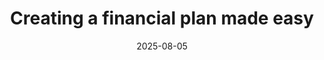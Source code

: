 ---
title: 'Creating a financial plan made easy'
description: ''
seo:
    title: 'Create a financial plan for your company with SeaTable'
    description: 'Create your financial plan effortlessly with SeaTable! This innovative platform combines the benefits of spreadsheets with the powerful features of modern cloud databases. Perfect for companies, start-ups and freelancers who want to create and optimize their financial plan.'
date: '2025-08-05'
url: '/create-financial-plan'

sections:
    - name: hero-5
      weight: 1
      title: 'Creating a financial plan made easy'
      text: 'Create your financial plan effortlessly with SeaTable! This innovative platform combines the benefits of spreadsheets with the powerful features of modern cloud databases. Perfect for companies, start-ups and freelancers who want to create and optimize their financial plan.'
      classes:
          - bg-white
      template: 8fa08d31d16c4a54a1bb
      buttons:
          - label: Register now for free
            link: 'pages/registration'
            style: primary
          - label: Get to know functions
            link: pages/functions

    - name: content-12
      weight: 2
      classes: 
        - curved
        - bg-seatable-blue
      title: "Create financial planning with SeaTable"
      subtitle: Create a financial plan online
      description: You benefit from a flexible, simple and collaborative solution that takes your company's financial plan to the next level. Get started now!
      items:
        - text: Create flexibly customizable financial plans
        - text: Automated data integration for P&L and cash flow forecasts
        - text: Create controlling and reports in just a few clicks
        - text: User-friendly Excel-like interface
        - text: Simple tool integration
        - text: GDPR-compliant
        - text: Fast implementation without IT thanks to no code
      image: /images/landing-page-finanzplan-erstellen.png
 
    - name: "content-4"
      weight: 3
      title: Integrated financial planning in the company
      subtitle: Liquidity planning, profitability forecast, financial analysis
      text: "With SeaTable, you use a standardized planning tool - from capital requirements and financing plans to financial analyses and reports. Let all relevant data flow together automatically in a single source of truth. Work together collaboratively in real time. Create maximum transparency thanks to integrated automation and notification functions."
      items:
      - icon: sack-dollar
        headline: Financial plan
        text: "Create a financial plan in days instead of weeks: With SeaTable you can plan faster and access current figures at any time." 

      - icon: chart-line
        headline: Profitability forecast
        text: "Plan ahead and set up automated notifications to detect deviations from the plan at an early stage."

      - icon: scale-balanced
        headline: Create an investment plan
        text: "Greater transparency and data integrity: link forecasting and budget to create a reliable investment plan." 

      - icon: chart-simple
        headline: Management Reports
        text: "Visualize complex financial data in clear analysis dashboards. Create meaningful reports with real-time data." 

      - icon: user-plus
        headline: Work collaboratively
        text: "Use SeaTable as a dynamic finance tool. Manage processes and tasks and collaborate in real time without losing data."
        
      - icon: terminal
        headline: Simply record data
        text: "Enter data, create a financial plan: Create a user-friendly finance frontend with our Universal App Builder."

    - name: "content-4"
      weight: 6
      title: Set up a financial plan without compromising on data protection
      subtitle: For secure financial data
      text: "Especially if you use a cloud solution and create your financial plan online, your data must be particularly well protected. Data protection and data security are our top priority. Because we make compromises when it comes to protecting your data - and neither should you when you draw up a financial plan."
      items:
      - icon: terminal
        headline: On-Premises
        text: "You don't want to store your data in the cloud? SeaTable Server offers the same range of functions."

      - icon: user-plus
        headline: Security settings
        text: "Set up individual access and editing rights and restrict access to sensitive data."

      - icon: fingerprint
        headline: Authentication and SSO
        text: "Use two-factor authentication and SSO for even greater data security." 
        
    - name: "banner-1"
      weight: 5
      title: Start your financial plan with just a few clicks
      orientation: (left, center, right)
      buttons: 
          - label: Register now for free and get started
            link: pages/registration
            id: 
    
    - name: 'content-8'
      weight: 4
      title: Templates to get started with your optimal finance processes
      subtitle: Create financial plan template
      description: 'For a quick start, you will find free templates specifically for a financial plan in companies. You can flexibly customize and extend each template to fit your capital requirements and financing plan. Import templates into your SeaTable account with just one click.'
     
      items:
          - text: Write invoice
            image: /images/rechnung-erstellen-template.jpg
            image_alt: ""
          - text: Budget planning
            image: /images/budgetplanung-template.jpg
            image_alt: ""
          - text: Cost-benefit analysis
            image: /images/template-cost-benefit-analysis.jpg
            image_alt: ""
      buttons:
        - label: Discover all templates
          link: "templates"
    
    - name: 'content-3'
      weight: 7
      title: SeaTable offers extensive functions in all price models
      subtitle: Cloud or self-hosted?
      description: 
      items:
          - headline: SeaTable Cloud
            text: Perfect for companies that want to get started quickly and without an extensive IT infrastructure - flexible and scalable.
            image: /images/template-projektplan.png
          - headline: SeaTable Server
            text: For companies that want to retain full control over their data, SeaTable Server offers an on-premises option.
            image: /images/template-massnahmenplan.jpg
          - headline: SeaTable Dedicated
            text: For companies that need the simplicity of the cloud and the flexibility of a self-hosted system.  
            image: /images/asana-dedicated.jpg

    - name: "banner-2"
      weight: 8
      title: Optimize your financial planning - with SeaTable  
      buttons:
           - label: Register now for free and get started
             link: pages/registration
             id: 
   
    - name: faq
      weight: 9
      title: FAQ - Create a financial plan with SeaTable
      items:
          - q: 'What sets SeaTable apart from other financial planning tools?'
            a: Our "Create Financial Planning" tool is characterized by easy implementation without additional IT effort, seamless integration into your existing systems, absolute GDPR compliance and individual customization options. You can combine reporting, analysis, your [profitability forecast]({{< relref "posts/rentabilitaetsvorschau" >}}), your [liquidity planning]({{< relref "posts/20250628_liquiditaetsplanung" >}}) or your capital requirements and financing plan in a single source of truth. Real-time collaboration in SeaTable helps finance teams work more efficiently and flexibly and plan more accurately. Also suitable for a financial plan in a startup.
          - q: 'Which companies is SeaTable suitable for?'
            a: 'Whether you want to create a financial plan for companies, a financial plan for small businesses or a financial plan for a startup: SeaTable is a suitable tool for companies of any size and complexity. Our pricing models are flexible and scalable, so you only pay for the features you actually need. This makes SeaTable the ideal tool for creating your financial plan online.'
          - q: How does SeaTable support real-time collaboration?
            a: SeaTable allows your entire team to work together seamlessly. You can set deadlines, assign tasks, automate workflows and control approval processes, making it easy to create your financial plan online. Automatic notifications allow everyone involved to keep track of deadlines and changes. This is just as helpful for a financial plan in a startup as it is in a large company.
          - q: Can SeaTable also be used to create an investment plan, for example?
            a: 'You can map all your finance processes in SeaTable without compromising your requirements. You can create an investment plan in SeaTable just as flexibly and collaboratively as you create financial plans or map your invoice management.'
          - q: 'How secure is sensitive financial and company data with SeaTable?'
            a: 'The protection of your data is our top priority. SeaTable Cloud is hosted exclusively on servers of a Swiss provider in Germany and is therefore fully GDPR compliant. When you create a financing plan with SeaTable, your data is safe.'
          - q: 'Can SeaTable be linked to other systems in the company?'
            a: 'Yes, SeaTable integrates easily with other accounting or payment service provider systems - either via the SeaTable API or automation tools. So you always have the choice: you can create your capital requirements and financing plan or an investment plan in SeaTable and link it to other tools, or use SeaTable for other use cases and processes.'
          - q: 'How long does it take to create a financial plan with SeaTable and is there a financial plan template?'
            a: "It only takes a few minutes to set up your SeaTable account - and that completes the implementation and you're ready to go. Thanks to the intuitive and user-friendly interface and various finance templates, you will be able to quickly create your first financial plan. If you are already using a financial plan template for Excel, you can simply import it. However, how much time you actually have to invest if you want to create a financial plan depends on various individual factors, so we cannot make a general statement on this."
          - q: 'Can SeaTable also be used free of charge?'
            a: 'Create a financial plan free of charge: If you want to set up a financial plan, SeaTable Free already offers all the functions you need. Depending on the complexity or data volume, however, we recommend taking out a Plus or Enterprise subscription. You will need the latter if you want to create a financing plan or draw up a financial plan and use the automation functions in SeaTable. If you create your financial plan online and your existing SeaTable subscription is no longer sufficient, you can easily change your subscription model at any time.'
---